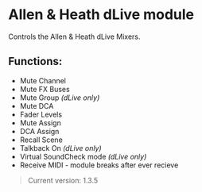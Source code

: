 # Allen & Heath dLive module

Controls the Allen & Heath dLive Mixers.

## Functions:

- Mute Channel
- Mute FX Buses
- Mute Group _(dLive only)_
- Mute DCA
- Fader Levels
- Mute Assign
- DCA Assign
- Recall Scene
- Talkback On _(dLive only)_
- Virtual SoundCheck mode _(dLive only)_
- Receive MIDI - module breaks after ever recieve

> Current version: 1.3.5

